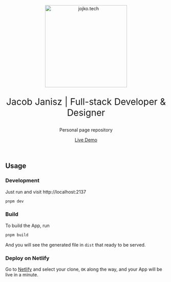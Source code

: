 <p align='center'>
  <img src='https://jojko.tech/assets/logo.svg' alt='jojko.tech' width='256'/>
</p>

<p align='center' style="font-size: 2em">
Jacob Janisz | Full-stack Developer & Designer
</p>
<p align='center'>
Personal page repository
</p>
<p align='center'>
<a href="https://next.jojko.tech/">Live Demo</a>
</p>

<br>

## Usage

### Development

Just run and visit http://localhost:2137

```bash
pnpm dev
```

### Build

To build the App, run

```bash
pnpm build
```

And you will see the generated file in `dist` that ready to be served.

### Deploy on Netlify

Go to [Netlify](https://app.netlify.com/start) and select your clone, `OK` along the way, and your App will be live in a minute.
